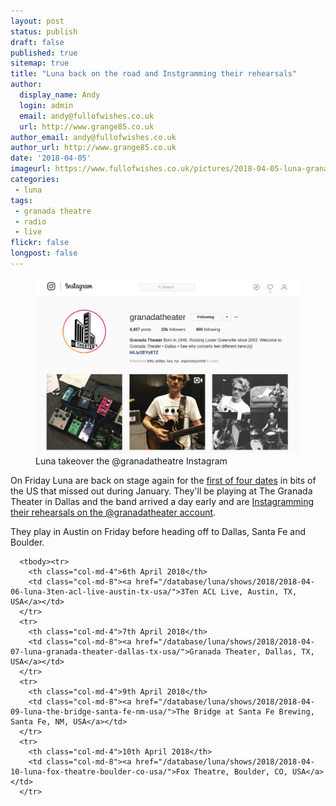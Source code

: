 ```yaml
---
layout: post
status: publish
draft: false
published: true
sitemap: true
title: "Luna back on the road and Instgramming their rehearsals"
author:
  display_name: Andy
  login: admin
  email: andy@fullofwishes.co.uk
  url: http://www.grange85.co.uk
author_email: andy@fullofwishes.co.uk
author_url: http://www.grange85.co.uk
date: '2018-04-05'
imageurl: https://www.fullofwishes.co.uk/pictures/2018-04-05-luna-granadatheater-instagram.jpg
categories:
 - luna
tags:
 - granada theatre
 - radio
 - live
flickr: false
longpost: false
---
```

<figure class="caption aligncenter"><img src="/images/2018-04-05-luna-granadatheater-instagram.jpg" alt="Luna takeover the @granadatheatre Instagram" /><figcaption class="caption-text">Luna takeover the @granadatheatre Instagram</figcaption></figure>

<p class="lead">On Friday Luna are back on stage again for the <a href="/database/luna/shows/">first of four dates</a> in bits of the US that missed out during January. They'll be playing at The Granada Theater in Dallas and the band arrived a day early and are <a href="https://www.instagram.com/granadatheater/">Instagramming their rehearsals on the @granadatheater account</a>.</p>

<p>They play in Austin on Friday before heading off to Dallas, Santa Fe and Boulder.</p>
<table class="table table-striped">

      <tbody><tr>
        <th class="col-md-4">6th April 2018</th>
        <td class="col-md-8"><a href="/database/luna/shows/2018/2018-04-06-luna-3ten-acl-live-austin-tx-usa/">3Ten ACL Live, Austin, TX, USA</a></td>
      </tr>
      <tr>
        <th class="col-md-4">7th April 2018</th>
        <td class="col-md-8"><a href="/database/luna/shows/2018/2018-04-07-luna-granada-theater-dallas-tx-usa/">Granada Theater, Dallas, TX, USA</a></td>
      </tr>
      <tr>
        <th class="col-md-4">9th April 2018</th>
        <td class="col-md-8"><a href="/database/luna/shows/2018/2018-04-09-luna-the-bridge-santa-fe-nm-usa/">The Bridge at Santa Fe Brewing, Santa Fe, NM, USA</a></td>
      </tr>
      <tr>
        <th class="col-md-4">10th April 2018</th>
        <td class="col-md-8"><a href="/database/luna/shows/2018/2018-04-10-luna-fox-theatre-boulder-co-usa/">Fox Theatre, Boulder, CO, USA</a></td>
      </tr>
</tbody></table>

